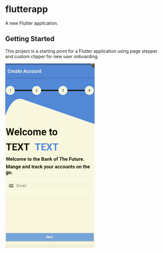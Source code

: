 # flutterapp

A new Flutter application.

## Getting Started

This project is a starting point for a Flutter application using page stepper and custom clipper for new user onboarding.

![](flow_clipper_gif.gif)
